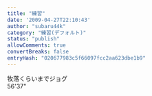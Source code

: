 ```yaml
---
title: "練習"
date: '2009-04-27T22:10:43'
author: "subaru44k"
category: "練習(デフォルト)"
status: "publish"
allowComments: true
convertBreaks: false
entryHash: "020677983c5f66097fcc2aa623dbe1b9"
---
```

牧落くらいまでジョグ<br>
56'37"
